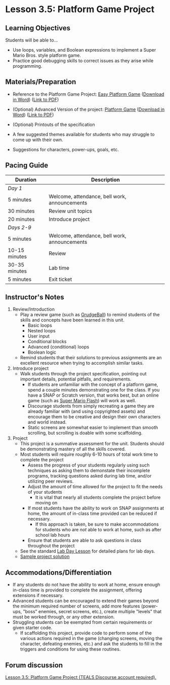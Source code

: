 
# Lesson 3.5: Platform Game Project   

## Learning Objectives

Students will be able to...

-   Use loops, variables, and Boolean expressions to implement a Super Mario Bros. style platform game.
-   Practice good debugging skills to correct issues as they arise while programming.

## Materials/Preparation

-   Reference to the Platform Game Project: [Easy Platform Game](project_3_platform_game_easy.md) ([Download in Word](https://tealsk12.gitbooks.io/introduction-to-computer-science/content/Projects/Projects%20Word/Project%203%20Platform%20Game%20Easy.docx)) ([Link to PDF](https://tealsk12.gitbooks.io/introduction-to-computer-science/content/Projects/Projects%20PDF/Project%203%20Platform%20Game%20Easy.pdf))
-   (Optional) Advanced Version of the project: [Platform Game](project_3.md) ([Download in Word](https://tealsk12.gitbooks.io/introduction-to-computer-science/content/Projects/Projects%20Word/Project%203%20Platform%20Game.docx)) ([Link to PDF](https://tealsk12.gitbooks.io/introduction-to-computer-science/content/Projects/Projects%20PDF/Project%203%20Platform%20Game.pdf))

-   (Optional) Printouts of the specification
-   A few suggested themes available for students who may struggle to come up with their own.
-   Suggestions for characters, power-ups, goals, etc.

## Pacing Guide

| Duration      | Description                                   |
| ------------- | --------------------------------------------- |
| _Day 1_       |                                               |
| 5 minutes     | Welcome, attendance, bell work, announcements |
| 30 minutes    | Review unit topics                            |
| 20 minutes    | Introduce project                             |
| _Days 2-9_    |                                               |
| 5 minutes     | Welcome, attendance, bell work, announcements |
| 10-15 minutes | Review                                        |
| 30-35 minutes | Lab time                                      |
| 5 minutes     | Exit ticket                                   |

## Instructor's Notes

1.  Review/Introduction
    -   Play a review game (such as [GrudgeBall](http://toengagethemall.blogspot.com/2013/02/grudgeball-review-game-where-kids-attack.html)) to remind students of the skills and concepts have been learned in this unit.
        -   Basic loops
        -   Nested loops
        -   User input
        -   Conditional blocks
        -   Advanced (conditional) loops
        -   Boolean logic
    -   Remind students that their solutions to previous assignments are an excellent resource when trying to accomplish similar tasks.
2.  Introduce project
    -   Walk students through the project specification, pointing out important details, potential pitfalls, and requirements.
        -   If students are unfamiliar with the concept of a platform game, spend a couple minutes demonstrating one for the class.  If you have a SNAP or Scratch version, that works best, but an online game (such as [Super Mario Flash](http://www.pouetpu-games.com/index.php?section=2&game_id=1&w=640&h=480)) will work as well.
        -   Discourage students from simply recreating a game they are already familiar with (and using copyrighted assets) and encourage them to be creative and design their own characters and world instead.
        -   Static screens are somewhat easier to implement than smooth scrolling, but scrolling is doable with some scaffolding.
3.  Project
    -   This project is a summative assessment for the unit.  Students should be demonstrating mastery of all the skills covered.
    -   Most students will require roughly 6-10 hours of total work time to complete the project
        -   Assess the progress of your students regularly using such techniques as asking them to demonstate their incomplete programs, tracking questions asked during lab time, and/or utilizing peer reviews.
        -   Adjust the amount of time allowed for the project to fit the needs of your students
            -   It is vital that nearly all students complete the project before moving on
        -   If most students have the ability to work on SNAP assignments at home, the amount of in-class time provided can be reduced if necessary.
            -   If this approach is taken, be sure to make accommodations for students who are _not_ able to work at home, such as after school lab hours
        -   Ensure that students are able to ask questions in class throughout the project
    -   See the standard [Lab Day Lesson](lab_day_lesson.md) for detailed plans for lab days.
    -   [Sample project solution](https://github.com/TEALSK12/introduction-to-computer-science-instructor/blob/master/curriculum/Sample%20Project%20Solutions.md)

## Accommodations/Differentiation

-   If any students do not have the ability to work at home, ensure enough in-class time is provided to complete the assignment, offering extensions if necessary.
-   Advanced students can be encouraged to extend their games beyond the minimum required number of screens, add more features (power-ups, "boss" enemies, secret screens, etc.), create multiple "levels" that must be worked through, or any other extension.
-   Struggling students can be exempted from certain requirements or given starter code.
    -   If scaffolding this project, provide code to perform some of the various actions required in the game (changing screens, moving the character, defeating enemies, etc.) and ask the students to fill in the triggers and conditions for using these routines.


## Forum discussion

<a href="http://forums.tealsk12.org/c/intro-unit-3-variables-and-customization/lesson-3-5-platform-game-project" target="_blank">
Lesson 3.5: Platform Game Project (TEALS Discourse account required).</a>
